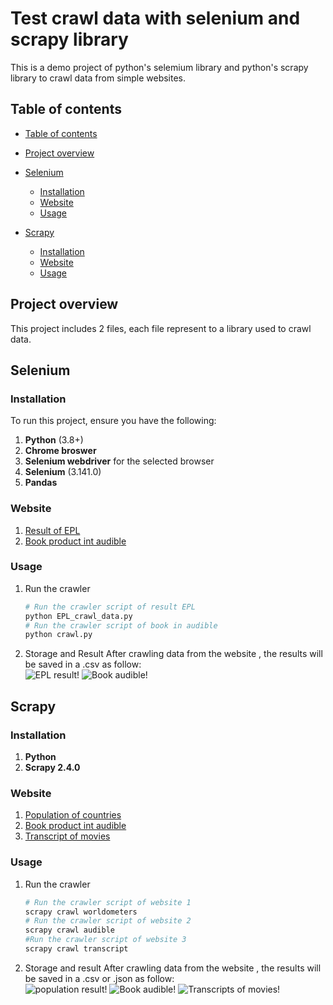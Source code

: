 # Test crawl data with selenium and scrapy library

This is a demo project of python's selemium library and python's scrapy library to crawl data from simple websites.  

## Table of contents
  - [Table of contents](#table-of-contents)
  - [Project overview](#project-overview)
  - [Selenium](#selenium)
    - [Installation](#installation)
    - [Website](#website)
    - [Usage](#usage)

  - [Scrapy](#scrapy)
    - [Installation](#installation-1)
    - [Website](#website-1)
    - [Usage](#usage-1)


## Project overview
This project includes 2 files, each file represent to a library used to crawl data.  

## Selenium
### Installation
To run this project, ensure you have the following:
1. **Python** (3.8+)
2. **Chrome broswer**
3. **Selenium webdriver** for the selected browser
4. **Selenium** (3.141.0)
5. **Pandas**
### Website
1. [Result of EPL](https://www.adamchoi.co.uk/overs/detailed)
2. [Book product int audible](https://www.audible.com/search)
### Usage
1. Run the crawler
   ```bash
   # Run the crawler script of result EPL 
   python EPL_crawl_data.py
   # Run the crawler script of book in audible 
   python crawl.py
2. Storage and Result
   After crawling data from the website , the results will be saved in a .csv as follow:  
   ![EPL result!](/Image/Selenium/EPL/EPL.png)
   ![Book audible!](/Image/Selenium/Audible/Book.png)

## Scrapy
### Installation
1. **Python**
2. **Scrapy 2.4.0**
### Website
1. [Population of countries](https://www.worldometers.info/world-population/population-by-country/)
2. [Book product int audible](https://www.audible.com/search)
3. [Transcript of movies](https://subslikescript.com/movies)

### Usage
1. Run the crawler
   ```bash
   # Run the crawler script of website 1
   scrapy crawl worldometers 
   # Run the crawler script of website 2
   scrapy crawl audible
   #Run the crawler script of website 3
   scrapy crawl transcript
2. Storage and result
   After crawling data from the website , the results will be saved in a .csv or .json as follow:  
   ![population result!](/Image/Scrapy/population.png)
   ![Book audible!](/Image/Scrapy/audible.png)
   ![Transcripts of movies!](/Image/Scrapy/transcript.png)